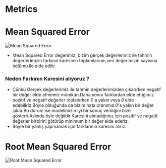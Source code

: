 # Metrics


# Mean Squared Error



![Mean Squared Error](https://pbs.twimg.com/media/Etuc3lBXcAEH7wO.png)

- Mean Squared Error değerimiz; bizim gerçek değerlerimiz ile tahmin değerlerimizin farkının karesinin toplamlarının,veri değerimizin sayısına bölümü ile elde edilir.
### Neden Farkının Karesini alıyoruz ?
- Çünkü Gerçek değerlerimiz ile tahmin değerlerimizden çıkarırken negatif bir değer elde etmemiz mümkün.Daha sonra farklardan elde ettiğimiz pozitif ve negatif değerler toplanırken *0*'a yakın veya *0* elde edebiliriz.Böyle olduğunda da bizim hata oranımız *0*'a yakın bir değer çıkar.Bu durum ise modelimizin iyi bir sonuç verdiğini bize gösterir.Aslında öyle değildir.Karesini almadığımız için pozitif ve negatif değerler birbirini götürüp minimum bir değer elde ederiz.
- Böyle bir yanlış yapmamak için farklarının karesini alırız.
# Root Mean Squared Error
![Root Mean Squared Error](https://miro.medium.com/max/966/1*lqDsPkfXPGen32Uem1PTNg.png)
